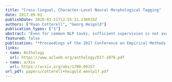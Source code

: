 ```yaml
---
title: "Cross-lingual, Character-Level Neural Morphological Tagging"
date: 2017-09-01
publishDate: 2020-03-11T12:55:31.236010Z
authors: ["Ryan Cotterell", "Georg Heigold"]
publication_types: ["1"]
abstract: "Even for common NLP tasks, sufficient supervision is not available in many languages--morphological tagging is no exception. In the work presented here, we explore a transfer learning scheme, whereby we train character-level recurrent neural taggers to predict morphological taggings for high-resource languages and low-resource languages together. Learning joint character representations among multiple related languages successfully enables knowledge transfer from the high-resource languages to the low-resource ones."
featured: false
publication: "*Proceedings of the 2017 Conference on Empirical Methods in Natural Language Processin*"
links:
- name: Anthology
  url: https://www.aclweb.org/anthology/D17-1078.pdf
- name: arXiv
  url: https://arxiv.org/abs/1708.09157
url_pdf: papers/cotterell+heigold.emnlp17.pdf
---
```


